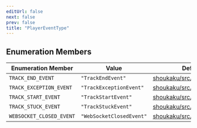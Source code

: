 ```yaml
---
editUrl: false
next: false
prev: false
title: "PlayerEventType"
---
```


## Enumeration Members

| Enumeration Member | Value | Defined in |
| ------ | ------ | ------ |
| <a id="track_end_event" name="track_end_event"></a> `TRACK_END_EVENT` | `"TrackEndEvent"` | [shoukaku/src/guild/Player.ts:13](https://github.com/shipgirlproject/shoukaku/blob/049b5dc536f3b28e41c5423a707d8a02ac9377a7/src/guild/Player.ts#L13) |
| <a id="track_exception_event" name="track_exception_event"></a> `TRACK_EXCEPTION_EVENT` | `"TrackExceptionEvent"` | [shoukaku/src/guild/Player.ts:14](https://github.com/shipgirlproject/shoukaku/blob/049b5dc536f3b28e41c5423a707d8a02ac9377a7/src/guild/Player.ts#L14) |
| <a id="track_start_event" name="track_start_event"></a> `TRACK_START_EVENT` | `"TrackStartEvent"` | [shoukaku/src/guild/Player.ts:12](https://github.com/shipgirlproject/shoukaku/blob/049b5dc536f3b28e41c5423a707d8a02ac9377a7/src/guild/Player.ts#L12) |
| <a id="track_stuck_event" name="track_stuck_event"></a> `TRACK_STUCK_EVENT` | `"TrackStuckEvent"` | [shoukaku/src/guild/Player.ts:15](https://github.com/shipgirlproject/shoukaku/blob/049b5dc536f3b28e41c5423a707d8a02ac9377a7/src/guild/Player.ts#L15) |
| <a id="websocket_closed_event" name="websocket_closed_event"></a> `WEBSOCKET_CLOSED_EVENT` | `"WebSocketClosedEvent"` | [shoukaku/src/guild/Player.ts:16](https://github.com/shipgirlproject/shoukaku/blob/049b5dc536f3b28e41c5423a707d8a02ac9377a7/src/guild/Player.ts#L16) |
